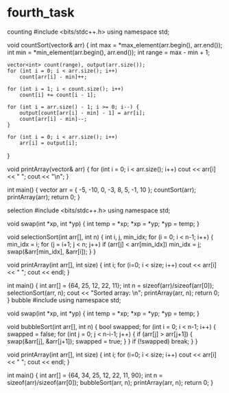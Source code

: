 # fourth_task

counting
#include <bits/stdc++.h>
using namespace std;
 
void countSort(vector<int>& arr) {
	int max = *max_element(arr.begin(), arr.end());
	int min = *min_element(arr.begin(), arr.end());
	int range = max - min + 1;
 
	vector<int> count(range), output(arr.size());
	for (int i = 0; i < arr.size(); i++)
		count[arr[i] - min]++;
 
	for (int i = 1; i < count.size(); i++)
		count[i] += count[i - 1];
 
	for (int i = arr.size() - 1; i >= 0; i--) {
		output[count[arr[i] - min] - 1] = arr[i];
		count[arr[i] - min]--;
	}
 
	for (int i = 0; i < arr.size(); i++)
		arr[i] = output[i];
}
 
void printArray(vector<int>& arr) {
	for (int i = 0; i < arr.size(); i++)
		cout << arr[i] << " ";
	cout << "\n";
}
 
int main() {
	vector<int> arr = { -5, -10, 0, -3, 8, 5, -1, 10 };
	countSort(arr);
	printArray(arr);
	return 0;
}
 

selection
#include <bits/stdc++.h>
using namespace std;
 
void swap(int *xp, int *yp) {
	int temp = *xp;
	*xp = *yp;
	*yp = temp;
}
 
void selectionSort(int arr[], int n) {
	int i, j, min_idx;
	for (i = 0; i < n-1; i++) {
		min_idx = i;
		for (j = i+1; j < n; j++)
		if (arr[j] < arr[min_idx])
			min_idx = j;
		swap(&arr[min_idx], &arr[i]);
	}
}
 
void printArray(int arr[], int size) {
	int i;
	for (i=0; i < size; i++)
		cout << arr[i] << " ";
	cout << endl;
}
 
int main() {
	int arr[] = {64, 25, 12, 22, 11};
	int n = sizeof(arr)/sizeof(arr[0]);
	selectionSort(arr, n);
	cout << "Sorted array: \n";
	printArray(arr, n);
	return 0;
}
bubble 
#include <iostream>
using namespace std;
 
void swap(int *xp, int *yp) {
	int temp = *xp;
	*xp = *yp;
	*yp = temp;
}
 
void bubbleSort(int arr[], int n) {
	bool swapped;
	for (int i = 0; i < n-1; i++) {
		swapped = false;
		for (int j = 0; j < n-i-1; j++) {
			if (arr[j] > arr[j+1]) {
			swap(&arr[j], &arr[j+1]);
			swapped = true;
			}
		}
		if (!swapped)
			break;
	}
}
 
void printArray(int arr[], int size) {
	int i;
	for (i=0; i < size; i++)
		cout << arr[i] << " ";
	cout << endl;
}
 
int main() {
	int arr[] = {64, 34, 25, 12, 22, 11, 90};
	int n = sizeof(arr)/sizeof(arr[0]);
	bubbleSort(arr, n);
	printArray(arr, n);
	return 0;
}
 
